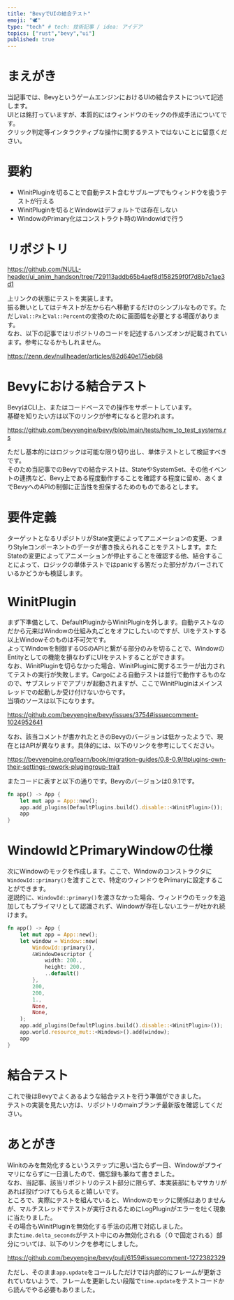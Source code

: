 ```yaml
---
title: "BevyでUIの結合テスト"
emoji: "🕊"
type: "tech" # tech: 技術記事 / idea: アイデア
topics: ["rust","bevy","ui"]
published: true
---
```


# まえがき

当記事では、BevyというゲームエンジンにおけるUIの結合テストについて記述します。  
UIとは銘打っていますが、本質的にはウィンドウのモックの作成手法についてです。  
クリック判定等インタラクティブな操作に関するテストではないことに留意ください。  

# 要約

* WinitPluginを切ることで自動テスト含むサブループでもウィンドウを扱うテストが行える  
* WinitPluginを切るとWindowはデフォルトでは存在しない　　
* WindowのPrimary化はコンストラクト時のWindowIdで行う

# リポジトリ

https://github.com/NULL-header/ui_anim_handson/tree/729113addb65b4aef8d158259f0f7d8b7c1ae3d1

上リンクの状態にテストを実装します。  
振る舞いとしてはテキストが左から右へ移動するだけのシンプルなものです。ただし`Val::Px`と`Val::Percent`の変換のために画面幅を必要とする場面があります。  
なお、以下の記事ではリポジトリのコードを記述するハンズオンが記載されています。参考になるかもしれません。  

https://zenn.dev/nullheader/articles/82d640e175eb68

# Bevyにおける結合テスト

BevyはCLI上、またはコードベースでの操作をサポートしています。  
基礎を知りたい方は以下のリンクが参考になると思われます。  

https://github.com/bevyengine/bevy/blob/main/tests/how_to_test_systems.rs

ただし基本的にはロジックは可能な限り切り出し、単体テストとして検証すべきです。  
そのため当記事でのBevyでの結合テストは、StateやSystemSet、その他イベントの連携など、Bevy上である程度動作することを確認する程度に留め、あくまでBevyへのAPIの制御に正当性を担保するためのものであるとします。  

# 要件定義

ターゲットとなるリポジトリがState変更によってアニメーションの変更、つまりStyleコンポーネントのデータが書き換えられることをテストします。またStateの変更によってアニメーションが停止することを確認する他、結合することによって、ロジックの単体テストではpanicする筈だった部分がカバーされているかどうかも検証します。  

# WinitPlugin

まず下準備として、DefaultPluginからWinitPluginを外します。自動テストなのだから元来はWindowの仕組み丸ごとをオフにしたいのですが、UIをテストする以上Windowそのものは不可欠です。  
よってWindowを制御するOSのAPIと繋がる部分のみを切ることで、WindowのEntityとしての機能を損なわずにUIをテストすることができます。  
なお、WinitPluginを切らなかった場合、WinitPluginに関するエラーが出力されてテストの実行が失敗します。Cargoによる自動テストは並行で動作するものなので、サブスレッドでアプリが起動されますが、ここでWinitPluginはメインスレッドでの起動しか受け付けないからです。  
当項のソースは以下になります。  

https://github.com/bevyengine/bevy/issues/3754#issuecomment-1024952641

なお、該当コメントが書かれたときのBevyのバージョンは低かったようで、現在とはAPIが異なります。具体的には、以下のリンクを参考にしてください。  

https://bevyengine.org/learn/book/migration-guides/0.8-0.9/#plugins-own-their-settings-rework-plugingroup-trait

またコードに表すと以下の通りです。Bevyのバージョンは0.9.1です。  

```rust
fn app() -> App {
    let mut app = App::new();
    app.add_plugins(DefaultPlugins.build().disable::<WinitPlugin>());
    app
}
```

# WindowIdとPrimaryWindowの仕様

次にWindowのモックを作成します。ここで、Windowのコンストラクタに`WindowId::primary()`を渡すことで、特定のウィンドウをPrimaryに設定することができます。  
逆説的に、`WindowId::primary()`を渡さなかった場合、ウィンドウのモックを追加してもプライマリとして認識されず、Windowが存在しないエラーが吐かれ続けます。  

```rust
fn app() -> App {
    let mut app = App::new();
    let window = Window::new(
        WindowId::primary(),
        &WindowDescriptor {
            width: 200.,
            height: 200.,
            ..default()
        },
        200,
        200,
        1.,
        None,
        None,
    );
    app.add_plugins(DefaultPlugins.build().disable::<WinitPlugin>());
    app.world.resource_mut::<Windows>().add(window);
    app
}
```

# 結合テスト

これで後はBevyでよくあるような結合テストを行う準備ができました。  
テストの実装を見たい方は、リポジトリのmainブランチ最新版を確認してください。  

# あとがき

Winitのみを無効化するというステップに思い当たらず一日、Windowがプライマリにならずに一日潰したので、備忘録も兼ねて書きました。  
なお、当記事、該当リポジトリのテスト部分に限らず、本実装部にもマサカリがあれば投げつけてもらえると嬉しいです。  
ところで、実際にテストを組んでいると、Windowのモックに関係はありませんが、マルチスレッドでテストが実行されるためにLogPluginがエラーを吐く現象に当たりました。  
その場合もWinitPluginを無効化する手法の応用で対応しました。  
また`time.delta_seconds`がテスト中にのみ無効化される（０で固定される）部分については、以下のリンクを参考にしました。

https://github.com/bevyengine/bevy/pull/6159#issuecomment-1272382329

ただし、そのまま`app.update`をコールしただけでは内部的にフレームが更新されていないようで、フレームを更新したい段階で`time.update`をテストコードから読んでやる必要もありました。  
